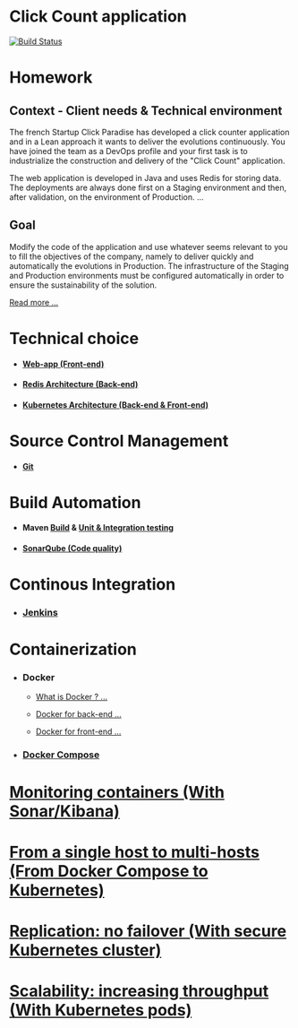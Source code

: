 # Click Count application

[![Build Status](https://travis-ci.org/xebia-france/click-count.svg)](https://travis-ci.org/xebia-france/click-count)

# Homework
## Context - Client needs & Technical environment

The french Startup Click Paradise has developed a click counter application and in a Lean approach
it wants to deliver the evolutions continuously.
You have joined the team as a DevOps profile and your first task is to industrialize
the construction and delivery of the "Click Count" application.

The web application is developed in Java and uses Redis for storing data. The deployments
are always done first on a Staging environment and then, after validation, on the environment of
Production. ...

## Goal

Modify the code of the application and use whatever seems relevant to you to fill
the objectives of the company, namely to deliver quickly and automatically the evolutions in
Production.
The infrastructure of the Staging and Production environments must be configured automatically
in order to ensure the sustainability of the solution. 

[Read more ...](docs/enonce.md)


# Technical choice
- #### [Web-app (Front-end)](docs/web_app.md)

- #### [Redis Architecture (Back-end)](docs/redis_architecture.md)

- #### [Kubernetes Architecture (Back-end & Front-end)](docs/kubernetes_architecture.md)


# Source Control Management

- #### [Git](docs/source_control_management.md)


# Build Automation

- #### Maven [Build](docs/build_automation.md) & [Unit & Integration testing](docs/maven_unit_test.md)

- #### [SonarQube (Code quality)](docs/code_quality.md)

# Continous Integration

- ### [Jenkins](docs/continuous_integration.md)


# Containerization

- ### Docker

  - [What is Docker ? ...](docs/docker.md)

  - [Docker for back-end ...](docs/docker_back_end.md)

  - [Docker for front-end ...](docs/docker_back_end.md)



- ### [Docker Compose](docs/docker_compose.md)


# [Monitoring containers  (With Sonar/Kibana)](docs/monitoring_containers.md)

# [From a single host to multi-hosts (From Docker Compose to Kubernetes)](docs/kubernetes.md)


# [Replication: no failover  (With secure Kubernetes cluster)](docs/replication.md)

# [Scalability: increasing throughput (With Kubernetes pods)](docs/scalability.md)
